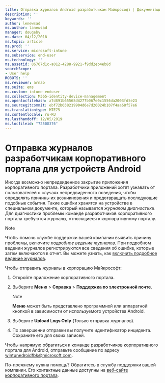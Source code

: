 ```yaml
---
title: Отправка журналов Android разработчикам Майкрософт | Документация Майкрософт
description: ''
keywords: ''
author: lenewsad
ms.author: lanewsad
manager: dougeby
ms.date: 04/12/2018
ms.topic: article
ms.prod: ''
ms.service: microsoft-intune
ms.subservice: end-user
ms.technology: ''
ms.assetid: 06767d1c-a012-4288-9921-f9dd2eb4eb8d
searchScope:
- User help
ROBOTS: ''
ms.reviewer: arnab
ms.suite: ems
ms.custom: intune-enduser
ms.collection: M365-identity-device-management
ms.openlocfilehash: a7d891b65568d4277b067e0c1556da2003fd5e23
ms.sourcegitcommit: ebf72b038219904d6e7d20024b107f4aa68f57e6
ms.translationtype: MTE75
ms.contentlocale: ru-RU
ms.lasthandoff: 12/05/2019
ms.locfileid: "72508376"
---
```

# <a name="send-logs-to-the-company-portal-developers-for-android-devices"></a>Отправка журналов разработчикам корпоративного портала для устройств Android

Иногда возможно непредвиденное закрытие приложения корпоративного портала. Разработчики приложений хотят узнавать от пользователей о случаях непредвиденного поведения, чтобы определять причины их возникновения и предотвращать последующие подобные события. Такие ошибки хранятся на устройстве в специальном документе, который называется _журналом диагностики_. Для диагностики проблемы команде разработчиков корпоративного портала требуются журналы, относящиеся к корпоративному порталу.

> [!Note]
> Чтобы помочь службе поддержки вашей компании выявить причину проблемы, включите _подробное ведение журналов_. При подробном ведении журналов регистрируются все сведения об ошибке, которые затем включаются в отчет. Вы можете узнать, как [включить подробное ведение журналов](use-verbose-logging-to-help-your-it-administrator-fix-device-issues-android.md). 

Чтобы отправить журналы в корпорацию Майкрософт:

1. Откройте приложение корпоративного портала.

2. Выберите **Меню** > **Справка** > **Поддержка по электронной почте**.

    > [!NOTE]
    > **Меню** может быть представлено программной или аппаратной кнопкой в зависимости от используемого устройства Android.

3. Выберите **Upload Logs Only** (Только отправка журналов).

4. По завершении отправки вы получите идентификатор инцидента. Сохраните его для своих записей.

Чтобы напрямую обратиться к команде разработчиков корпоративного портала для Android, отправьте сообщение по адресу <a href="mailto:wintunedroidfbk@microsoft.com?subject=Send logs to Microsoft&body=Describe the issue you are having.">wintunedroidfbk@microsoft.com</a>. 

По-прежнему нужна помощь? Обратитесь в службу поддержки вашей компании. Его контактные данные доступны на [веб-сайте корпоративного портала](https://go.microsoft.com/fwlink/?linkid=2010980).
